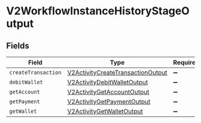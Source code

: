 # V2WorkflowInstanceHistoryStageOutput


## Fields

| Field                                                                                         | Type                                                                                          | Required                                                                                      | Description                                                                                   |
| --------------------------------------------------------------------------------------------- | --------------------------------------------------------------------------------------------- | --------------------------------------------------------------------------------------------- | --------------------------------------------------------------------------------------------- |
| `createTransaction`                                                                           | [V2ActivityCreateTransactionOutput](../../models/shared/V2ActivityCreateTransactionOutput.md) | :heavy_minus_sign:                                                                            | N/A                                                                                           |
| `debitWallet`                                                                                 | [V2ActivityDebitWalletOutput](../../models/shared/V2ActivityDebitWalletOutput.md)             | :heavy_minus_sign:                                                                            | N/A                                                                                           |
| `getAccount`                                                                                  | [V2ActivityGetAccountOutput](../../models/shared/V2ActivityGetAccountOutput.md)               | :heavy_minus_sign:                                                                            | N/A                                                                                           |
| `getPayment`                                                                                  | [V2ActivityGetPaymentOutput](../../models/shared/V2ActivityGetPaymentOutput.md)               | :heavy_minus_sign:                                                                            | N/A                                                                                           |
| `getWallet`                                                                                   | [V2ActivityGetWalletOutput](../../models/shared/V2ActivityGetWalletOutput.md)                 | :heavy_minus_sign:                                                                            | N/A                                                                                           |